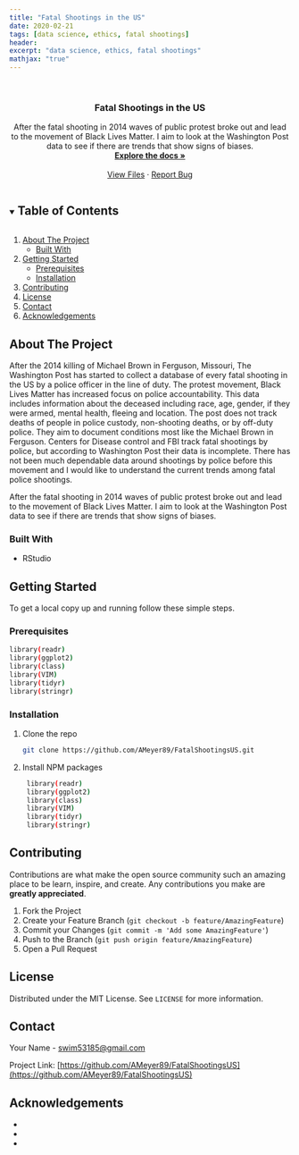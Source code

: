 ```yaml
---  
title: "Fatal Shootings in the US"
date: 2020-02-21  
tags: [data science, ethics, fatal shootings]
header:
excerpt: "data science, ethics, fatal shootings"
mathjax: "true"
---
```


<!--
*** Thanks for checking out the Best-README-Template. If you have a suggestion
*** that would make this better, please fork the repo and create a pull request
*** or simply open an issue with the tag "enhancement".
*** Thanks again! Now go create something AMAZING! :D
***
***
***
*** To avoid retyping too much info. Do a search and replace for the following:
*** AMeyer89, FatalShootingsUS, swim53185@gmail.com, Fatal Shootings in the US
-->



<!-- PROJECT LOGO -->
<br />
<p align="center">
  <a href="https://github.com/AMeyer89/FatalShootingsUS">
  </a>

  <h3 align="center">Fatal Shootings in the US </h3>

  <p align="center">
After the fatal shooting in 2014 waves of public protest broke out and lead to the movement of Black Lives Matter. I aim to look at the Washington Post data to see if there are trends that show signs of biases.
    <br />
    <a href="https://github.com/AMeyer89/FatalShootingsUS"><strong>Explore the docs »</strong></a>
    <br />
    <br />
    <a href="https://github.com/AMeyer89/FatalShootingsUS">View Files</a>
    ·
    <a href="https://github.com/AMeyer89/FatalShootingsUS/issues">Report Bug</a>
  </p>
</p>



<!-- TABLE OF CONTENTS -->
<details open="open">
  <summary><h2 style="display: inline-block">Table of Contents</h2></summary>
  <ol>
    <li>
      <a href="#about-the-project">About The Project</a>
      <ul>
        <li><a href="#built-with">Built With</a></li>
      </ul>
    </li>
    <li>
      <a href="#getting-started">Getting Started</a>
      <ul>
        <li><a href="#prerequisites">Prerequisites</a></li>
        <li><a href="#installation">Installation</a></li>
      </ul>
    </li>
    <li><a href="#contributing">Contributing</a></li>
    <li><a href="#license">License</a></li>
    <li><a href="#contact">Contact</a></li>
    <li><a href="#acknowledgements">Acknowledgements</a></li>
  </ol>
</details>



<!-- ABOUT THE PROJECT -->
## About The Project

After the 2014 killing of Michael Brown in Ferguson, Missouri, The Washington Post has started to collect a database of every fatal shooting in the US by a police officer in the line of duty. The protest movement, Black Lives Matter has increased focus on police accountability. This data includes information about the deceased including race, age, gender, if they were armed, mental health, fleeing and location. The post does not track deaths of people in police custody, non-shooting deaths, or by off-duty police. They aim to document conditions most like the Michael Brown in Ferguson. Centers for Disease control and FBI track fatal shootings by police, but according to Washington Post their data is incomplete. There has not been much dependable data around shootings by police before this movement and I would like to understand the current trends among fatal police shootings.  

After the fatal shooting in 2014 waves of public protest broke out and lead to the movement of Black Lives Matter. I aim to look at the Washington Post data to see if there are trends that show signs of biases.


### Built With

* RStudio



<!-- GETTING STARTED -->
## Getting Started

To get a local copy up and running follow these simple steps.

### Prerequisites
  ```sh
  library(readr)
library(ggplot2)
library(class)
library(VIM)
library(tidyr)
library(stringr)
  ```

### Installation

1. Clone the repo
   ```sh
   git clone https://github.com/AMeyer89/FatalShootingsUS.git
   ```
2. Install NPM packages
   ```sh
	library(readr)
	library(ggplot2)
	library(class)
	library(VIM)
	library(tidyr)
	library(stringr)
   ```


<!-- CONTRIBUTING -->
## Contributing

Contributions are what make the open source community such an amazing place to be learn, inspire, and create. Any contributions you make are **greatly appreciated**.

1. Fork the Project
2. Create your Feature Branch (`git checkout -b feature/AmazingFeature`)
3. Commit your Changes (`git commit -m 'Add some AmazingFeature'`)
4. Push to the Branch (`git push origin feature/AmazingFeature`)
5. Open a Pull Request



<!-- LICENSE -->
## License

Distributed under the MIT License. See `LICENSE` for more information.



<!-- CONTACT -->
## Contact

Your Name - swim53185@gmail.com

Project Link: [https://github.com/AMeyer89/FatalShootingsUS](https://github.com/AMeyer89/FatalShootingsUS)



<!-- ACKNOWLEDGEMENTS -->
## Acknowledgements

* []()
* []()
* []()





<!-- MARKDOWN LINKS & IMAGES -->
<!-- https://www.markdownguide.org/basic-syntax/#reference-style-links -->
[contributors-shield]: https://img.shields.io/github/contributors/AMeyer89/repo.svg?style=for-the-badge
[contributors-url]: https://github.com/AMeyer89/repo/graphs/contributors
[forks-shield]: https://img.shields.io/github/forks/AMeyer89/repo.svg?style=for-the-badge
[forks-url]: https://github.com/AMeyer89/repo/network/members
[stars-shield]: https://img.shields.io/github/stars/AMeyer89/repo.svg?style=for-the-badge
[stars-url]: https://github.com/AMeyer89/repo/stargazers
[issues-shield]: https://img.shields.io/github/issues/AMeyer89/repo.svg?style=for-the-badge
[issues-url]: https://github.com/AMeyer89/repo/issues
[license-shield]: https://img.shields.io/github/license/AMeyer89/repo.svg?style=for-the-badge
[license-url]: https://github.com/AMeyer89/repo/blob/master/LICENSE.txt
[linkedin-shield]: https://img.shields.io/badge/-LinkedIn-black.svg?style=for-the-badge&logo=linkedin&colorB=555
[linkedin-url]: https://linkedin.com/in/AMeyer89
